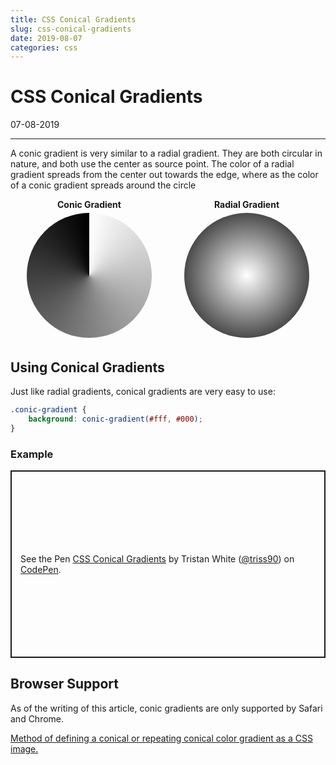 ```yaml
---
title: CSS Conical Gradients
slug: css-conical-gradients
date: 2019-08-07
categories: css
---
```


# CSS Conical Gradients
<p class='timestamp'><time datetime='07-08-2019'>07-08-2019</time></p>
<hr>

A conic gradient is very similar to a radial gradient. 
They are both circular in nature, and both use the center as source point.
The color of a radial gradient spreads from the center out towards the edge,
where as the color of a conic gradient spreads around the circle

<style>
.split {
    display: flex;
    align-items: center;
    justify-content: space-around;
    text-align: center;
}
.conic-gradient {
	height: 200px;
	width: 200px;
	border-radius: 50%;
	margin: 5px;
	background: conic-gradient(#fff, #000);
}
.radial-gradient {
	height: 200px;
	width: 200px;
	border-radius: 50%;
	margin: 5px;
	background: radial-gradient(#fff, #000);
}
@media(max-width: 768px) {
    .conic-gradient, .radial-gradient {
        height: 125px;
        width: 125px;
    }
}
</style>

<div class="split">
<span>
    <strong>Conic Gradient</strong>
    <div class="conic-gradient"></div>
</span>
<span>
    <strong>Radial Gradient</strong>
    <div class="radial-gradient"></div>
</span>
</div>

## Using Conical Gradients
Just like radial gradients, conical gradients are very easy to use:

``` css
.conic-gradient {
    background: conic-gradient(#fff, #000);
}
```

### Example
<p class="codepen" data-height="300" data-theme-id="36048" data-default-tab="result" data-user="triss90" data-slug-hash="PMjoPj" style="height: 300px; box-sizing: border-box; display: flex; align-items: center; justify-content: center; border: 2px solid; margin: 1em 0; padding: 1em;" data-pen-title="CSS Conical Gradients">
  <span>See the Pen <a href="https://codepen.io/triss90/pen/PMjoPj/">
  CSS Conical Gradients</a> by Tristan  White (<a href="https://codepen.io/triss90">@triss90</a>)
  on <a href="https://codepen.io">CodePen</a>.</span>
</p>
<script async src="https://static.codepen.io/assets/embed/ei.js"></script>

## Browser Support
As of the writing of this article, conic gradients are only supported by Safari and Chrome.

<p class="ciu_embed" data-feature="css-conic-gradients" data-periods="future_1,current,past_1,past_2" data-accessible-colours="false">
  <a href="https://caniuse.com/#feat=css-conic-gradients">Method of defining a conical or repeating conical color gradient as a CSS image.</a>
</p>

<script src="https://cdn.jsdelivr.net/gh/ireade/caniuse-embed/caniuse-embed.min.js"></script>